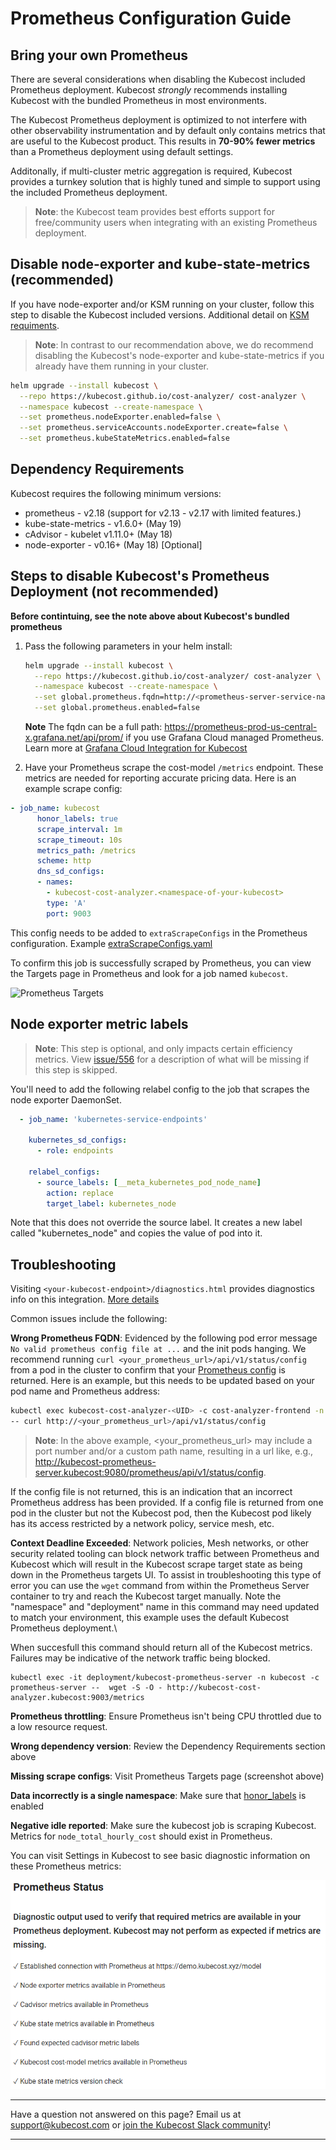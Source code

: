 Prometheus Configuration Guide
==============================

## Bring your own Prometheus

There are several considerations when disabling the Kubecost included Prometheus deployment. Kubecost _strongly_ recommends installing Kubecost with the bundled Prometheus in most environments.

The Kubecost Prometheus deployment is optimized to not interfere with other observability instrumentation and by default only contains metrics that are useful to the Kubecost product. This results in __70-90% fewer metrics__ than a Prometheus deployment using default settings.

Additonally, if multi-cluster metric aggregation is required, Kubecost provides a turnkey solution that is highly tuned and simple to support using the included Prometheus deployment.

> **Note**: the Kubecost team provides best efforts support for free/community users when integrating with an existing Prometheus deployment.

## Disable node-exporter and kube-state-metrics (recommended)

If you have node-exporter and/or KSM running on your cluster, follow this step to disable the Kubecost included versions. Additional detail on [KSM requiments](https://github.com/kubecost/docs/blob/main/ksm-metrics.md).

> **Note**: In contrast to our recommendation above, we do recommend disabling the Kubecost's node-exporter and kube-state-metrics if you already have them running in your cluster.

  ```sh
  helm upgrade --install kubecost \
    --repo https://kubecost.github.io/cost-analyzer/ cost-analyzer \
    --namespace kubecost --create-namespace \
    --set prometheus.nodeExporter.enabled=false \
    --set prometheus.serviceAccounts.nodeExporter.create=false \
    --set prometheus.kubeStateMetrics.enabled=false
  ```
## Dependency Requirements

Kubecost requires the following minimum versions:

- prometheus - v2.18 (support for v2.13 - v2.17 with limited features.)
- kube-state-metrics - v1.6.0+ (May 19)
- cAdvisor - kubelet v1.11.0+ (May 18)
- node-exporter - v0.16+ (May 18) [Optional]

## Steps to disable Kubecost's Prometheus Deployment (not recommended)

**Before contintuing, see the note above about Kubecost's bundled prometheus**

1. Pass the following parameters in your helm install:

    ```sh
    helm upgrade --install kubecost \
      --repo https://kubecost.github.io/cost-analyzer/ cost-analyzer \
      --namespace kubecost --create-namespace \
      --set global.prometheus.fqdn=http://<prometheus-server-service-name>.<prometheus-server-namespace>.svc \
      --set global.prometheus.enabled=false
    ```

    **Note** The fqdn can be a full path: https://prometheus-prod-us-central-x.grafana.net/api/prom/ if you use Grafana Cloud managed Prometheus. Learn more at [Grafana Cloud Integration for Kubecost](https://guide.kubecost.com/hc/en-us/articles/5699967551639-Grafana-Cloud-Integration-for-Kubecost)

1. Have your Prometheus scrape the cost-model `/metrics` endpoint. These metrics are needed for reporting accurate pricing data. Here is an example scrape config:

```yaml
- job_name: kubecost
      honor_labels: true
      scrape_interval: 1m
      scrape_timeout: 10s
      metrics_path: /metrics
      scheme: http
      dns_sd_configs:
      - names:
        - kubecost-cost-analyzer.<namespace-of-your-kubecost>
        type: 'A'
        port: 9003
```

This config needs to be added to  `extraScrapeConfigs` in the Prometheus configuration. Example [extraScrapeConfigs.yaml](https://raw.githubusercontent.com/kubecost/docs/main/extraScrapeConfigs.yaml)

To confirm this job is successfully scraped by Prometheus, you can view the Targets page in Prometheus and look for a job named `kubecost`.

![Prometheus Targets](https://raw.githubusercontent.com/kubecost/docs/main/prom-targets.png)

## Node exporter metric labels

> **Note**: This step is optional, and only impacts certain efficiency metrics. View [issue/556](https://github.com/kubecost/cost-model/issues/556) for a description of what will be missing if this step is skipped.

You'll need to add the following relabel config to the job that scrapes the node exporter DaemonSet.

```yaml
  - job_name: 'kubernetes-service-endpoints'

    kubernetes_sd_configs:
      - role: endpoints

    relabel_configs:
      - source_labels: [__meta_kubernetes_pod_node_name]
        action: replace
        target_label: kubernetes_node
```

Note that this does not override the source label. It creates a new label called "kubernetes_node" and copies the value of pod into it.

## Troubleshooting

Visiting `<your-kubecost-endpoint>/diagnostics.html` provides diagnostics info on this integration. [More details](/diagnostics.md)

Common issues include the following:

**Wrong Prometheus FQDN**: Evidenced by the following pod error message `No valid prometheus config file at ...` and the init pods hanging. We recommend running `curl <your_prometheus_url>/api/v1/status/config` from a pod in the cluster to confirm that your [Prometheus config](https://prometheus.io/docs/prometheus/latest/configuration/configuration/#configuration-file) is returned. Here is an example, but this needs to be updated based on your pod name and Prometheus address:

```sh
kubectl exec kubecost-cost-analyzer-<UID> -c cost-analyzer-frontend -n kubecost \
-- curl http://<your_prometheus_url>/api/v1/status/config
```

> **Note**: In the above example, <your_prometheus_url> may include a port number and/or a custom path name, resulting in a url like, e.g., http://kubecost-prometheus-server.kubecost:9080/prometheus/api/v1/status/config.

If the config file is not returned, this is an indication that an incorrect Prometheus address has been provided. If a config file is returned from one pod in the cluster but not the Kubecost pod, then the Kubecost pod likely has its access restricted by a network policy, service mesh, etc.

**Context Deadline Exceeded**: Network policies, Mesh networks, or other security related tooling can block network traffic between Prometheus and Kubecost which will result in the Kubecost scrape target state as being down in the Prometheus targets UI. To assist in troubleshooting this type of error you can use the `wget` command from within the Prometheus Server container to try and reach the Kubecost target manually. Note the "namespace" and "deployment" name in this command may need updated to match your environment, this example uses the default Kubecost Prometheus deployment.\

When succesfull this command should return all of the Kubecost metrics. Failures may be indicative of the network traffic being blocked.
```
kubectl exec -it deployment/kubecost-prometheus-server -n kubecost -c prometheus-server --  wget -S -O - http://kubecost-cost-analyzer.kubecost:9003/metrics
```

**Prometheus throttling**: Ensure Prometheus isn't being CPU throttled due to a low resource request.

**Wrong dependency version**: Review the Dependency Requirements section above

**Missing scrape configs**: Visit Prometheus Targets page (screenshot above)

**Data incorrectly is a single namespace**: Make sure that [honor_labels](https://prometheus.io/docs/prometheus/latest/configuration/configuration/#scrape_config) is enabled

**Negative idle reported**: Make sure the kubecost job is scraping Kubecost. Metrics for `node_total_hourly_cost` should exist in Prometheus.

You can visit Settings in Kubecost to see basic diagnostic information on these Prometheus metrics:

![Prometheus status diagnostic](https://raw.githubusercontent.com/kubecost/docs/main/prom-status.png)

---

Have a question not answered on this page? Email us at support@kubecost.com or [join the Kubecost Slack community](https://join.slack.com/t/kubecost/shared_invite/zt-1dz4a0bb4-InvSsHr9SQsT_D5PBle2rw)!

---


<!--- {"article":"4407595941015","section":"4402815636375","permissiongroup":"1500001277122"} --->

